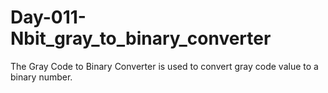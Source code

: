 # Day-011-Nbit_gray_to_binary_converter
The Gray Code to Binary Converter is used to convert gray code value to a binary number.
